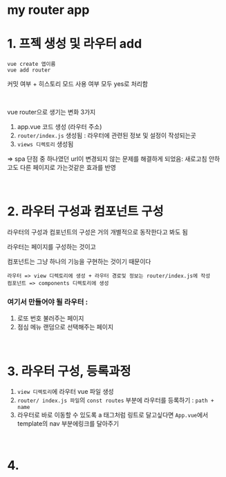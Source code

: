 # my router app

# 1. 프젝 생성 및 라우터 add

```
vue create 앱이름
vue add router
```

커밋 여부 + 히스토리 모드 사용 여부 모두 yes로 처리함

<br>

vue router으로  생기는 변화 3가지

1. app.vue 코드 생성 (라우터 주소)
2. `router/index.js` 생성됨 : 라우터에 관련된 정보 및 설정이 작성되는곳
3. `views 디렉토리` 생성됨

=> spa 단점 중 하나였던 url이 변경되지 않는 문제를 해결하게 되었음: 새로고침 안하고도 다른 페이지로 가는것같은 효과를 반영

<br>

# 2. 라우터 구성과 컴포넌트 구성

라우터의 구성과 컴포넌트의 구성은 거의 개별적으로 동작한다고 봐도 됨

라우터는 페이지를 구성하는 것이고 

컴포넌트는 그냥 하나의 기능을 구현하는 것이기 때문이다

```
라우터 => view 디렉토리에 생성 + 라우터 경로및 정보는 router/index.js에 작성 
컴포넌트 => components 디렉토리에 생성
```

### 여기서 만들어야 될 라우터 :

1. 로또 번호 불러주는 페이지
2. 점심 메뉴 랜덤으로 선택해주는 페이지

<br>

# 3. 라우터 구성, 등록과정

1. `view 디렉토리`에 라우터 vue 파일 생성
2. `router/ index.js 파일`의 `const routes` 부분에 라우터를 등록하기 : `path + name`
3. 라우터로 바로 이동할 수 있도록 a 태그처럼 링트로 달고싶다면  `App.vue`에서 template의 nav 부분에링크를 달아주기

<br>

# 4. 
